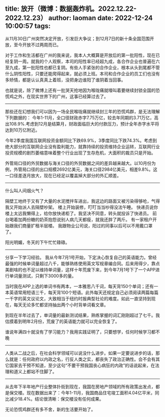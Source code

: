 title: 放开（微博：数据轰炸机。2022.12.22-2022.12.23）
author: laoman
date: 2022-12-24 10:00:57
tags:
---
从11月30日广州突然决定开放，引发巨大争议；到12月7日的新十条全国范围开放，<!-- more-->至今开放不过两周而已。

对于工作和生活都在广州的我来说，我本人大概算是开放后的第一批阳性，现在已经复阴一周。就我的个人观察，本司的阳性率已经超九成，各合作企业也普遍在六至九成，第一批阳性也都已复阴。有些人手紧张的合作企业，根本从头到尾都不管什么阴性阳性，只要还能爬得起来，就必须上班。本司和合作企业的员工们也没有多矫情，都是认认真真上着班，没把身边谁阳了谁阴着当回事。

也就是说，除了微博上还有一批哭天抢地因为喉咙痛就嚎叫着要继续封锁全国的恐慌鸡之外，在现实世界下的广州，这事已经算过去了。
- - -
那些还在幻想我们可以因为一场全民喉咙痛就继续封三年的恐慌鸡群，是无法理解下列数据的：
今年1-11月，全口径财政赤字7.75万亿，较去年同期的3.71万亿，高出108.9%.考虑到12月是结算月，财政面临巨大的付款压力，预计全年赤字水平将达到10万亿附近。

今年2季度我国互联网投资金额同比下跌69.9%，3季度同比下跌74.3%。考虑到绝大部分的互联网企业没有盈利能力，就靠持续的投资维持企业运转，互联网行业投资规模的剧烈萎缩意味着整个行业出现了生存危机，大面积的裁员只是开始。

外管局口径的外贸数据与海关口径的外贸数据之间的差异越来越大。以10月份为例，外管局口径的出口规模2692亿美元，海关口径2984亿美元，相差9.8%。这一口径差逐月放大，现在已经足以覆盖掉大部分的外汇顺差。
- - -
什么叫人间烟火气？

隔壁工地终于又有了大量的水泥搅拌车进出，我这边的路面又被污染得够呛，气得我又开始派人去隔壁吵架。
楼上开始装修，叮叮当当吵得没法午睡。
快递员说你楼上太远我懒得上，给你放快递柜了。我坚决不同意，转头就投诉了快递员。
前台喝着加两份糖的奶茶抱怨说别人病几天都瘦，就我还胖了两斤。
有一家租户开始跟我们商量扩租半层楼。
我跟物业公司说，阳过的同事以后可以不用戴口罩了。

阳光明媚，冬天的下午忙忙碌碌。
- - -
分享一下学习经验。
我从今年7月1号开始，下定决心恢复自己的英语能力。曾经最强的时候单词量超过八千，能够熟练使用英文写规章编合同。后来用得少，靠点美剧啥的也不足以维持单词量，这样十年荒废下来，到今年7月1号下了一个APP进行单词量测试，只剩下3000多的量。

当时我在APP上选的单词书有两本，一本雅思八千词，每天背150个单词；还有一本英语常用短语三千，每天背100个短语。此外每天还规定自己必须阅读两篇每篇一千字的英文议论文，大致相当于纽约时报典型社论的难度。如此一直坚持到现在，每天无论多忙都坚持抽出两个小时背单词看文章。

到现在半年过去了，单词量的最新测试结果，熟练掌握的词汇刚刚超过了七千。我估摸着到明年2月份，荒废了的英语能力就可以完全恢复了。

谁说年满四十就没有了学习能力？我用实践证明了，只要想学，任何时候学习都不晚
- - -
人类从二战之后，在社会科学领域可以说没什么进步。如果一定要说进步的话，那么就是：任何政府以内政之名，行反人类之实，都丧失了政治正确性。会不会有其它国家去干预不知道，至少这句“不要干预我国丧心病狂的内政”的话说起来，在法理和道义上都站不住脚了。
- - - 
从去年下半年地产行业整体扑街到现在，我国在房地产领域的所有政策出发点，都是保交楼。现在数据出来了：今年1-11月，我国商品住宅竣工面积4.04亿平米，同比减少18.4%。结论很清晰：保交楼没有任何成果。

无论恐慌鸡群还有多不舍，新的生活要开始了。